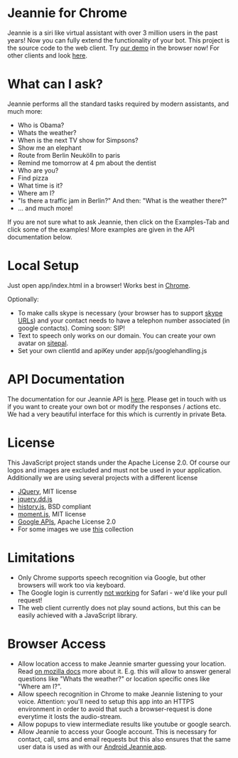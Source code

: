 # Jeannie for Chrome

Jeannie is a siri like virtual assistant with over 3 million users in the past years!
Now you can fully extend the functionality of your bot.
This project is the source code to the web client.
Try [our demo](https://ask.pannous.com) in the browser now!
For other clients and look [here](http://jeannie-assistant.com/).

# What can I ask?

Jeannie performs all the standard tasks required by modern assistants, and much more:

 * Who is Obama?
 * Whats the weather?
 * When is the next TV show for Simpsons?
 * Show me an elephant
 * Route from Berlin Neukölln to paris
 * Remind me tomorrow at 4 pm about the dentist
 * Who are you?
 * Find pizza
 * What time is it?
 * Where am I?
 * "Is there a traffic jam in Berlin?" And then: "What is the weather there?"
 * ... and much more! 

If you are not sure what to ask Jeannie, then click on the Examples-Tab and click some of the examples!
More examples are given in the API documentation below.

# Local Setup

Just open app/index.html in a browser! Works best in [Chrome](https://google.com/chrome/).

Optionally:

 * To make calls skype is necessary (your browser has to support [skype URLs](https://support.skype.com/en/faq/FA12243/how-do-i-enable-skype-click-to-call-in-chrome)) and your contact needs to have a telephon number associated (in google contacts). Coming soon: SIP!
 * Text to speech only works on our domain. You can create your own avatar on [sitepal](http://sitepal.com/).
 * Set your own clientId and apiKey under app/js/googlehandling.js


# API Documentation

The documentation for our Jeannie API is [here](https://docs.google.com/document/d/1dVG_B5Sc2x-fi1pN6iJJjfF1bJY6KEFzUqjOb8NsntI/edit?pli=1).
Please get in touch with us if you want to create your own bot or modify the responses / actions etc.
We had a very beautiful interface for this which is currently in private Beta.

# License

This JavaScript project stands under the Apache License 2.0. Of course our logos and images are excluded and must not be used in your application. Additionally we are using several projects with a different license

 * [JQuery](http://jquery.com/), MIT license
 * [jquery.dd.js](https://github.com/HenrikJoreteg/jquery.dd)
 * [history.js](https://github.com/browserstate/history.js/), BSD compliant
 * [moment.js](http://momentjs.com/), MIT license
 * [Google APIs](http://code.google.com/p/google-api-javascript-client/), Apache License 2.0
 * For some images we use [this](http://www.famfamfam.com) collection


# Limitations

 * Only Chrome supports speech recognition via Google, but other browsers will work too via keyboard.
 * The Google login is currently [not working](https://github.com/pannous/jeannie-webclient/issues/1) for Safari - we'd like your pull request!
 * The web client currently does not play sound actions, but this can be easily achieved with a JavaScript library.


# Browser Access

 * Allow location access to make Jeannie smarter guessing your location. Read [on mozilla docs](https://www.mozilla.org/firefox/geolocation/) more about it. E.g. this will allow to answer general questions like "Whats the weather?" or location specific ones like "Where am I?".
 * Allow speech recognition in Chrome to make Jeannie listening to your voice. Attention: you'll need to setup this app into an HTTPS environment in order to avoid that such a browser-request is done everytime it losts the audio-stream.
 * Allow popups to view intermediate results like youtube or google search. 
 * Allow Jeannie to access your Google account. This is necessary for contact, call, sms and email requests but this also ensures that the same user data is used as with our [Android Jeannie app](https://play.google.com/store/apps/details?id=com.pannous.voice.actions.free).
